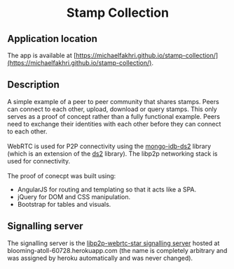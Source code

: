<h1 align="center">Stamp Collection</h1>

## Application location
The app is available at [https://michaelfakhri.github.io/stamp-collection/](https://michaelfakhri.github.io/stamp-collection/).

## Description
A simple example of a peer to peer community that shares stamps. Peers can connect to each other, upload, download or query stamps. This only serves as a proof of concept rather than a fully  functional example. Peers need to exchange their identities with each other before they can connect to each other.
<br>
<br>
WebRTC is used for P2P connectivity using the [mongo-idb-ds2](https://github.com/michaelfakhri/mongo-idb-ds2) library (which is an extension of the [ds2](https://github.com/michaelfakhri/ds2) library). The libp2p networking stack is used for connectivity.
<br>
<br>
The proof of conecpt was built using:
* AngularJS for routing and templating so that it acts like a SPA.
* jQuery for DOM and CSS manipulation.
* Bootstrap for tables and visuals.

## Signalling server
The signalling server is the [libp2p-webrtc-star signalling server](https://github.com/libp2p/js-libp2p-webrtc-star/blob/master/README.md#signalling-server) hosted at blooming-atoll-60728.herokuapp.com (the name is completely arbitrary and was assigned by heroku automatically and was never changed).
